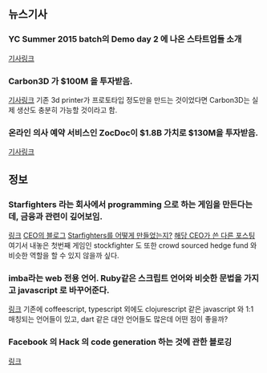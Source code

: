 ## 뉴스기사 

### YC Summer 2015 batch의 Demo day 2 에 나온 스타트업들 소개
[기사링크](http://techcrunch.com/2015/08/19/here-are-the-52-startups-that-launched-at-y-combinator-summer-2015-demo-day-2/)

### Carbon3D 가 $100M 을 투자받음.
[기사링크](http://techcrunch.com/2015/08/20/with-100m-in-funding-carbon3d-will-make-3d-manufacturing-a-reality)
기존 3d printer가 프로토타입 정도만을 만드는 것이었다면 Carbon3D는 실제 생산도 충분히 가능할 것이라고 함.

### 온라인 의사 예약 서비스인 ZocDoc이 $1.8B 가치로 $130M을 투자받음.
[기사링크](http://blogs.wsj.com/venturecapital/2015/08/20/zocdoc-valued-at-1-8b-in-new-funding-round/)


## 정보

### Starfighters 라는 회사에서 programming 으로 하는 게임을 만든다는데, 금융과 관련이 깊어보임.
[링크](http://www.starfighters.io/)
[CEO의 블로그](http://www.kalzumeus.com/greatest-hits/)
[Starfighters를 어떻게 만들었는지?](http://www.kalzumeus.com/2015/08/20/designing-and-building-stockfighter-our-programming-game/)
[해당 CEO가 쓴 다른 포스팅](http://www.kalzumeus.com/2015/05/01/talking-about-money/)
여기서 내놓은 첫번째 게임인 stockfighter 도 또한 crowd sourced hedge fund 와 비슷한 역할을 할 수 있지 않을까 싶다.


### imba라는 web 전용 언어. Ruby같은 스크립트 언어와  비슷한 문법을 가지고 javascript 로 바꾸어준다.
[링크](http://imba.io/)
기존에 coffeescript, typescript 외에도 clojurescript 같은 javascript 와 1:1 매칭되는 언어들이 있고, dart 같은 대안 언어들도 많은데 어떤 점이 좋을까?

### Facebook 의 Hack 의 code generation 하는 것에 관한 블로깅
[링크](https://code.facebook.com/posts/1624644147776541/writing-code-that-writes-code-with-hack-codegen/)


